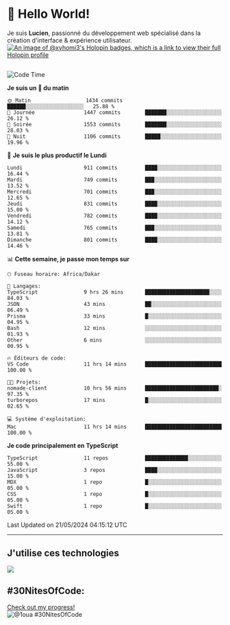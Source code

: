 # 👋 Hello World!

Je suis **Lucien**, passionné du développement web spécialisé dans la création d'interface & expérience utilisateur.
[![An image of @xyhomi3's Holopin badges, which is a link to view their full Holopin profile](https://holopin.me/xyhomi3)](https://holopin.io/@xyhomi3)

##

<!--START_SECTION:waka-->
![Code Time](http://img.shields.io/badge/Code%20Time-1%2C196%20hrs%2046%20mins-blue)

**Je suis un 🐤 du matin** 

```text
🌞 Matin                  1434 commits        ██████░░░░░░░░░░░░░░░░░░░   25.88 % 
🌆 Journée                1447 commits        ███████░░░░░░░░░░░░░░░░░░   26.12 % 
🌃 Soirée                 1553 commits        ███████░░░░░░░░░░░░░░░░░░   28.03 % 
🌙 Nuit                   1106 commits        █████░░░░░░░░░░░░░░░░░░░░   19.96 % 
```
📅 **Je suis le plus productif le Lundi** 

```text
Lundi                    911 commits         ████░░░░░░░░░░░░░░░░░░░░░   16.44 % 
Mardi                    749 commits         ███░░░░░░░░░░░░░░░░░░░░░░   13.52 % 
Mercredi                 701 commits         ███░░░░░░░░░░░░░░░░░░░░░░   12.65 % 
Jeudi                    831 commits         ████░░░░░░░░░░░░░░░░░░░░░   15.00 % 
Vendredi                 782 commits         ████░░░░░░░░░░░░░░░░░░░░░   14.12 % 
Samedi                   765 commits         ███░░░░░░░░░░░░░░░░░░░░░░   13.81 % 
Dimanche                 801 commits         ████░░░░░░░░░░░░░░░░░░░░░   14.46 % 
```


📊 **Cette semaine, je passe mon temps sur** 

```text
🕑︎ Fuseau horaire: Africa/Dakar

💬 Langages: 
TypeScript               9 hrs 26 mins       █████████████████████░░░░   84.03 % 
JSON                     43 mins             ██░░░░░░░░░░░░░░░░░░░░░░░   06.49 % 
Prisma                   33 mins             █░░░░░░░░░░░░░░░░░░░░░░░░   04.95 % 
Bash                     12 mins             ░░░░░░░░░░░░░░░░░░░░░░░░░   01.93 % 
Other                    6 mins              ░░░░░░░░░░░░░░░░░░░░░░░░░   00.95 % 

🔥 Éditeurs de code: 
VS Code                  11 hrs 14 mins      █████████████████████████   100.00 % 

🐱‍💻 Projets: 
nomade-client            10 hrs 56 mins      ████████████████████████░   97.35 % 
turborepos               17 mins             █░░░░░░░░░░░░░░░░░░░░░░░░   02.65 % 

💻 Système d'exploitation: 
Mac                      11 hrs 14 mins      █████████████████████████   100.00 % 
```

**Je code principalement en TypeScript** 

```text
TypeScript               11 repos            ██████████████░░░░░░░░░░░   55.00 % 
JavaScript               3 repos             ████░░░░░░░░░░░░░░░░░░░░░   15.00 % 
MDX                      1 repo              █░░░░░░░░░░░░░░░░░░░░░░░░   05.00 % 
CSS                      1 repo              █░░░░░░░░░░░░░░░░░░░░░░░░   05.00 % 
Swift                    1 repo              █░░░░░░░░░░░░░░░░░░░░░░░░   05.00 % 
```




 Last Updated on 21/05/2024 04:15:12 UTC
<!--END_SECTION:waka-->
---

## J'utilise ces technologies

<p align="left">
  <a href="https://skillicons.dev">
    <img src="https://skillicons.dev/icons?i=ts,js,md,scss,tailwind,react,redux,docker,express,astro,vite,nextjs,vercel,figma,ableton" />
  </a>
</p>

## #30NitesOfCode:
  [Check out my progress!](https://www.codedex.io/@1oua/30-nites-of-code)  
  ![@1oua #30NitesOfCode](https://www.codedex.io/api/petStatus?user=1oua)

